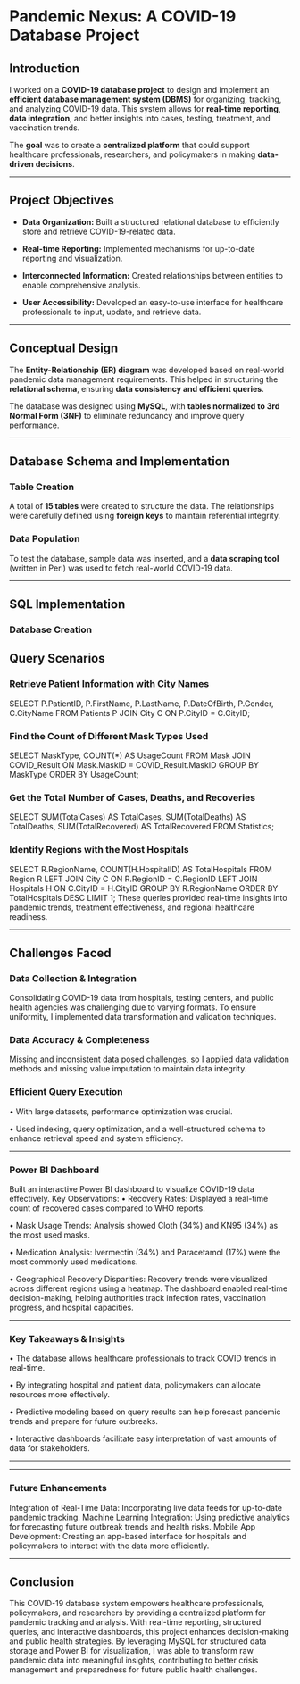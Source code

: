 # Pandemic Nexus: A COVID-19 Database Project

## Introduction

I worked on a **COVID-19 database project** to design and implement an **efficient database management system (DBMS)** for organizing, tracking, and analyzing COVID-19 data. This system allows for **real-time reporting**, **data integration**, and better insights into cases, testing, treatment, and vaccination trends.  

The **goal** was to create a **centralized platform** that could support healthcare professionals, researchers, and policymakers in making **data-driven decisions**.  

---

## Project Objectives

- **Data Organization:** Built a structured relational database to efficiently store and retrieve COVID-19-related data.  

- **Real-time Reporting:** Implemented mechanisms for up-to-date reporting and visualization.  

- **Interconnected Information:** Created relationships between entities to enable comprehensive analysis.  

- **User Accessibility:** Developed an easy-to-use interface for healthcare professionals to input, update, and retrieve data.  

---

## Conceptual Design

The **Entity-Relationship (ER) diagram** was developed based on real-world pandemic data management requirements. This helped in structuring the **relational schema**, ensuring **data consistency and efficient queries**.  

The database was designed using **MySQL**, with **tables normalized to 3rd Normal Form (3NF)** to eliminate redundancy and improve query performance.  

---

## Database Schema and Implementation

### **Table Creation**
A total of **15 tables** were created to structure the data. The relationships were carefully defined using **foreign keys** to maintain referential integrity.  

### **Data Population**
To test the database, sample data was inserted, and a **data scraping tool** (written in Perl) was used to fetch real-world COVID-19 data.  

---

## SQL Implementation

### **Database Creation**
## Query Scenarios
### Retrieve Patient Information with City Names
SELECT P.PatientID, P.FirstName, P.LastName, P.DateOfBirth, P.Gender, C.CityName 
FROM Patients P 
JOIN City C ON P.CityID = C.CityID;
### Find the Count of Different Mask Types Used
SELECT MaskType, COUNT(*) AS UsageCount 
FROM Mask 
JOIN COVID_Result ON Mask.MaskID = COVID_Result.MaskID 
GROUP BY MaskType 
ORDER BY UsageCount;
### Get the Total Number of Cases, Deaths, and Recoveries
SELECT SUM(TotalCases) AS TotalCases, SUM(TotalDeaths) AS TotalDeaths, SUM(TotalRecovered) AS TotalRecovered 
FROM Statistics;
### Identify Regions with the Most Hospitals
SELECT R.RegionName, COUNT(H.HospitalID) AS TotalHospitals 
FROM Region R 
LEFT JOIN City C ON R.RegionID = C.RegionID 
LEFT JOIN Hospitals H ON C.CityID = H.CityID 
GROUP BY R.RegionName 
ORDER BY TotalHospitals DESC LIMIT 1;
These queries provided real-time insights into pandemic trends, treatment effectiveness, and regional healthcare readiness.
________________________________________
## Challenges Faced
### Data Collection & Integration
Consolidating COVID-19 data from hospitals, testing centers, and public health agencies was challenging due to varying formats.
To ensure uniformity, I implemented data transformation and validation techniques.
### Data Accuracy & Completeness
Missing and inconsistent data posed challenges, so I applied data validation methods and missing value imputation to maintain data integrity.
### Efficient Query Execution
•	With large datasets, performance optimization was crucial.

•	Used indexing, query optimization, and a well-structured schema to enhance retrieval speed and system efficiency.
________________________________________
### Power BI Dashboard
Built an interactive Power BI dashboard to visualize COVID-19 data effectively.
Key Observations:
•	Recovery Rates: Displayed a real-time count of recovered cases compared to WHO reports.

•	Mask Usage Trends: Analysis showed Cloth (34%) and KN95 (34%) as the most used masks.


•	Medication Analysis: Ivermectin (34%) and Paracetamol (17%) were the most commonly used medications.

•	Geographical Recovery Disparities: Recovery trends were visualized across different regions using a heatmap.
The dashboard enabled real-time decision-making, helping authorities track infection rates, vaccination progress, and hospital capacities.
________________________________________
### Key Takeaways & Insights
•	The database allows healthcare professionals to track COVID trends in real-time.

•	By integrating hospital and patient data, policymakers can allocate resources more effectively.


•	Predictive modeling based on query results can help forecast pandemic trends and prepare for future outbreaks.

•	Interactive dashboards facilitate easy interpretation of vast amounts of data for stakeholders.
________________________________________
________________________________________
### Future Enhancements
Integration of Real-Time Data: Incorporating live data feeds for up-to-date pandemic tracking.
Machine Learning Integration: Using predictive analytics for forecasting future outbreak trends and health risks.
Mobile App Development: Creating an app-based interface for hospitals and policymakers to interact with the data more efficiently.
________________________________________
## Conclusion
This COVID-19 database system empowers healthcare professionals, policymakers, and researchers by providing a centralized platform for pandemic tracking and analysis.
With real-time reporting, structured queries, and interactive dashboards, this project enhances decision-making and public health strategies.
By leveraging MySQL for structured data storage and Power BI for visualization, I was able to transform raw pandemic data into meaningful insights, contributing to better crisis management and preparedness for future public health challenges.

